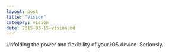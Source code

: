 ```yaml
---
layout: post
title: "Vision"
category: vision
date: 2015-03-15-vision.md
---
```


Unfolding the power and flexibility of your iOS device. Seriously.
